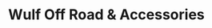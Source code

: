---
title: "Wulf Off Road & Accessories"
url: /peoria/wulf-off-road-und-accessories/
shop: Autoteile
---